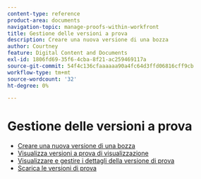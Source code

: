 ```yaml
---
content-type: reference
product-area: documents
navigation-topic: manage-proofs-within-workfront
title: Gestione delle versioni a prova
description: Creare una nuova versione di una bozza
author: Courtney
feature: Digital Content and Documents
exl-id: 1806fd69-35f6-4cba-8f21-ac259469117a
source-git-commit: 54f4c136cfaaaaaa90a4fc64d3ffd06816cff9cb
workflow-type: tm+mt
source-wordcount: '32'
ht-degree: 0%

---
```


# Gestione delle versioni a prova

* [Creare una nuova versione di una bozza](../../../../review-and-approve-work/proofing/managing-proofs-within-workfront/create-new-proof-version.md)
* [Visualizza versioni a prova di visualizzazione](../../../../review-and-approve-work/proofing/managing-proofs-within-workfront/manage-proof-versions/view-proof-versions.md)
* [Visualizzare e gestire i dettagli della versione di prova](../../../../review-and-approve-work/proofing/managing-proofs-within-workfront/manage-proof-versions/view-version-details.md)
* [Scarica le versioni di prova](../../../../review-and-approve-work/proofing/managing-proofs-within-workfront/manage-proof-versions/download-versions.md)
